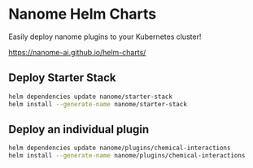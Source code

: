 # Nanome Helm Charts
Easily deploy nanome plugins to your Kubernetes cluster!

https://nanome-ai.github.io/helm-charts/

## Deploy Starter Stack
```sh
helm dependencies update nanome/starter-stack
helm install --generate-name nanome/starter-stack
```

## Deploy an individual plugin
```sh
helm dependencies update nanome/plugins/chemical-interactions
helm install --generate-name nanome/plugins/chemical-interactions
```
